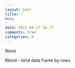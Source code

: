 ```yaml
---
layout: post
title: "
None
"
date: 2011-08-17 16:17
comments: true
categories: R
---
```


None


Rbind - bind data frame by rows

